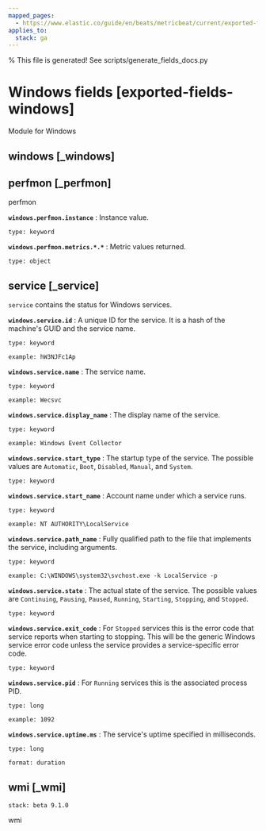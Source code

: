 ```yaml
---
mapped_pages:
  - https://www.elastic.co/guide/en/beats/metricbeat/current/exported-fields-windows.html
applies_to:
  stack: ga
---
```


% This file is generated! See scripts/generate_fields_docs.py

# Windows fields [exported-fields-windows]

Module for Windows

## windows [_windows]



## perfmon [_perfmon]

perfmon

**`windows.perfmon.instance`**
:   Instance value.

    type: keyword


**`windows.perfmon.metrics.*.*`**
:   Metric values returned.

    type: object


## service [_service]

`service` contains the status for Windows services.

**`windows.service.id`**
:   A unique ID for the service. It is a hash of the machine's GUID and the service name.

    type: keyword

    example: hW3NJFc1Ap


**`windows.service.name`**
:   The service name.

    type: keyword

    example: Wecsvc


**`windows.service.display_name`**
:   The display name of the service.

    type: keyword

    example: Windows Event Collector


**`windows.service.start_type`**
:   The startup type of the service. The possible values are `Automatic`, `Boot`, `Disabled`, `Manual`, and `System`.

    type: keyword


**`windows.service.start_name`**
:   Account name under which a service runs.

    type: keyword

    example: NT AUTHORITY\LocalService


**`windows.service.path_name`**
:   Fully qualified path to the file that implements the service, including arguments.

    type: keyword

    example: C:\WINDOWS\system32\svchost.exe -k LocalService -p


**`windows.service.state`**
:   The actual state of the service. The possible values are `Continuing`, `Pausing`, `Paused`, `Running`, `Starting`, `Stopping`, and `Stopped`.

    type: keyword


**`windows.service.exit_code`**
:   For `Stopped` services this is the error code that service reports when starting to stopping. This will be the generic Windows service error code unless the service provides a service-specific error code.

    type: keyword


**`windows.service.pid`**
:   For `Running` services this is the associated process PID.

    type: long

    example: 1092


**`windows.service.uptime.ms`**
:   The service's uptime specified in milliseconds.

    type: long

    format: duration


## wmi [_wmi]

```{applies_to}
stack: beta 9.1.0
```

wmi

